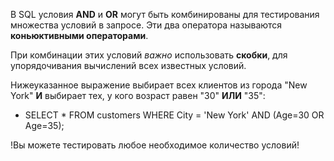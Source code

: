 В SQL условия **AND** и **OR** могут быть комбинированы для тестирования множества
условий в запросе. Эти два оператора называются **коньюктивными операторами**.

При комбинации этих условий *важно* использовать **скобки**, для упорядочивания
вычислений всех известных условий.

Нижеуказанное выражение выбирает всех клиентов из города "New York" **И** выбирает тех, у кого возраст равен "30" **ИЛИ** "35":

- SELECT * FROM customers WHERE City = 'New York' AND (Age=30 OR Age=35);

!Вы можете тестировать любое необходимое количество условий!
